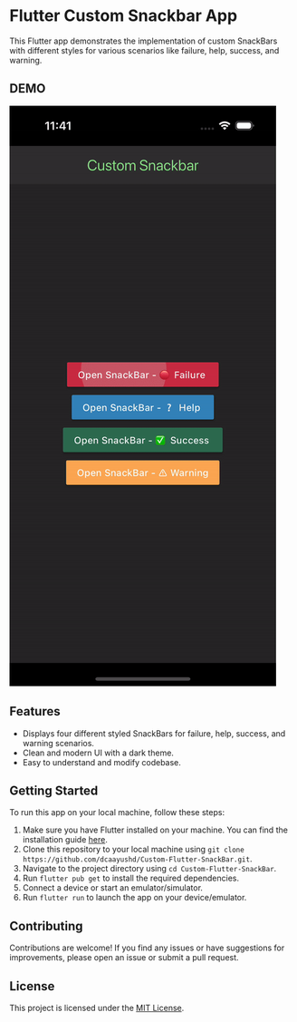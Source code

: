 # Flutter Custom Snackbar App

This Flutter app demonstrates the implementation of custom SnackBars with different styles for various scenarios like failure, help, success, and warning.

## DEMO

![App Demo](screenshots/snackbar.gif)

## Features

- Displays four different styled SnackBars for failure, help, success, and warning scenarios.
- Clean and modern UI with a dark theme.
- Easy to understand and modify codebase.

## Getting Started

To run this app on your local machine, follow these steps:

1. Make sure you have Flutter installed on your machine. You can find the installation guide [here](https://flutter.dev/docs/get-started/install).
2. Clone this repository to your local machine using `git clone https://github.com/dcaayushd/Custom-Flutter-SnackBar.git`.
3. Navigate to the project directory using `cd Custom-Flutter-SnackBar`.
4. Run `flutter pub get` to install the required dependencies.
5. Connect a device or start an emulator/simulator.
6. Run `flutter run` to launch the app on your device/emulator.

## Contributing

Contributions are welcome! If you find any issues or have suggestions for improvements, please open an issue or submit a pull request.

## License

This project is licensed under the [MIT License](LICENSE).
